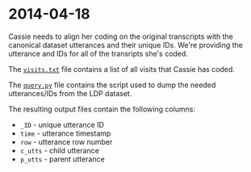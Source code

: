 # 2014-04-18 

Cassie needs to align her coding on the original transcripts with the canonical
dataset utterances and their unique IDs.  We're providing the utterance and IDs
for all of the transripts she's coded.

The [`visits.txt`](visits.txt) file contains a list of all visits that Cassie
has coded.

The [`query.py`](query.py) file contains the script used to dump the needed
utterances/IDs from the LDP dataset.

The resulting output files contain the following columns:

* `_ID` - unique utterance ID
* `time` - utterance timestamp
* `row` - utterance row number
* `c_utts` - child utterance
* `p_utts` - parent utterance
